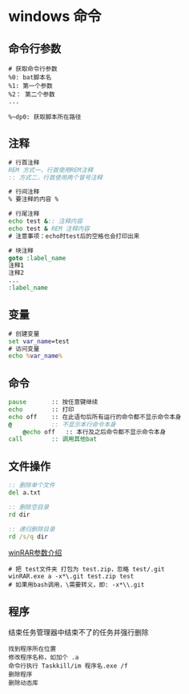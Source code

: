
# windows 命令

## 命令行参数

```docs
# 获取命令行参数
%0: bat脚本名
%1: 第一个参数
%2： 第二个参数
...

%~dp0: 获取脚本所在路径
```

## 注释

```bat
# 行首注释
REM 方式一，行首使用REM注释
:: 方式二，行首使用两个冒号注释

# 行间注释
% 要注释的内容 %

# 行尾注释
echo test &:: 注释内容
echo test & REM 注释内容
# 注意事项：echo时test后的空格也会打印出来

# 块注释
goto :label_name
注释1
注释2
...
:label_name
```

## 变量

```bat
# 创建变量
set var_name=test
# 访问变量
echo %var_name%
```

## 命令

```bat
pause       :: 按任意键继续
echo        :: 打印
echo off    :: 在此语句后所有运行的命令都不显示命令本身
@           :: 不显示本行命令本身
    @echo off   :: 本行及之后命令都不显示命令本身
call        :: 调用其他bat
```

## 文件操作

```bat
:: 删除单个文件
del a.txt

:: 删除空目录
rd dir

:: 递归删除目录
rd /s/q dir
```

[winRAR参数介绍](http://t.zoukankan.com/shijiehaiyang-p-15749073.html)

```text
# 把 test文件夹 打包为 test.zip，忽略 test/.git
winRAR.exe a -x*\.git test.zip test
# 如果用bash调用，\需要转义，即: -x*\\.git
```

## 程序

结束任务管理器中结束不了的任务并强行删除

```dos
找到程序所在位置
修改程序名称，如加个 .a
命令行执行 Taskkill/im 程序名.exe /f
删除程序
删除动态库
```
